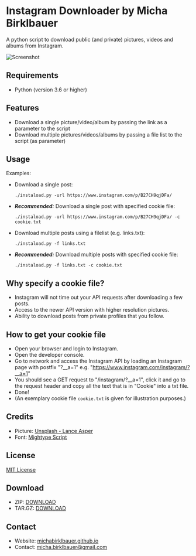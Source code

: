 # Instagram Downloader by Micha Birklbauer

A python script to download public (and private) pictures, videos and albums from Instagram.

![Screenshot](https://raw.githubusercontent.com/michabirklbauer/instagram_downloader/master/docs/instaload.jpg)

## Requirements
- Python (version 3.6 or higher)

## Features
- Download a single picture/video/album by passing the link as a parameter to the script
- Download multiple pictures/videos/albums by passing a file list to the script (as parameter)

## Usage

Examples:

- Download a single post:
  ```shell
  ./instaload.py -url https://www.instagram.com/p/B27CH9qjDFa/
  ```
- **_Recommended:_** Download a single post with specified cookie file:
  ```shell
  ./instaload.py -url https://www.instagram.com/p/B27CH9qjDFa/ -c cookie.txt
  ```
- Download multiple posts using a filelist (e.g. links.txt):
  ```shell
  ./instaload.py -f links.txt
  ```
- **_Recommended:_** Download multiple posts with specified cookie file:
  ```shell
  ./instaload.py -f links.txt -c cookie.txt
  ```

## Why specify a cookie file?

- Instagram will not time out your API requests after downloading a few posts.
- Access to the newer API version with higher resolution pictures.
- Ability to download posts from private profiles that you follow.

## How to get your cookie file

- Open your browser and login to Instagram.
- Open the developer console.
- Go to network and access the Instagram API by loading an Instagram page with postfix "?__a=1" e.g. "https://www.instagram.com/instagram/?__a=1"
- You should see a GET request to "/instagram/?__a=1", click it and go to the request header and copy all the text that is in "Cookie" into a txt file.
- Done!
- (An exemplary cookie file `cookie.txt` is given for illustration purposes.)

## Credits
- Picture: [Unsplash - Lance Asper](https://unsplash.com/photos/3P3NHLZGCp8)
- Font: [Mightype Script](https://www.behance.net/gallery/29992721/Mightype-Script-Free-Handlettered-Font)

## License

[MIT License](https://github.com/michabirklbauer/instagram_downloader/blob/master/LICENSE.md)

## Download
- ZIP: [DOWNLOAD](https://github.com/michabirklbauer/instagram_downloader/archive/master.zip)
- TAR.GZ: [DOWNLOAD](https://github.com/michabirklbauer/instagram_downloader/archive/master.tar.gz)

## Contact
- Website: [michabirklbauer.github.io](https://michabirklbauer.github.io/)
- Contact: [micha.birklbauer@gmail.com](mailto:micha.birklbauer@gmail.com)
